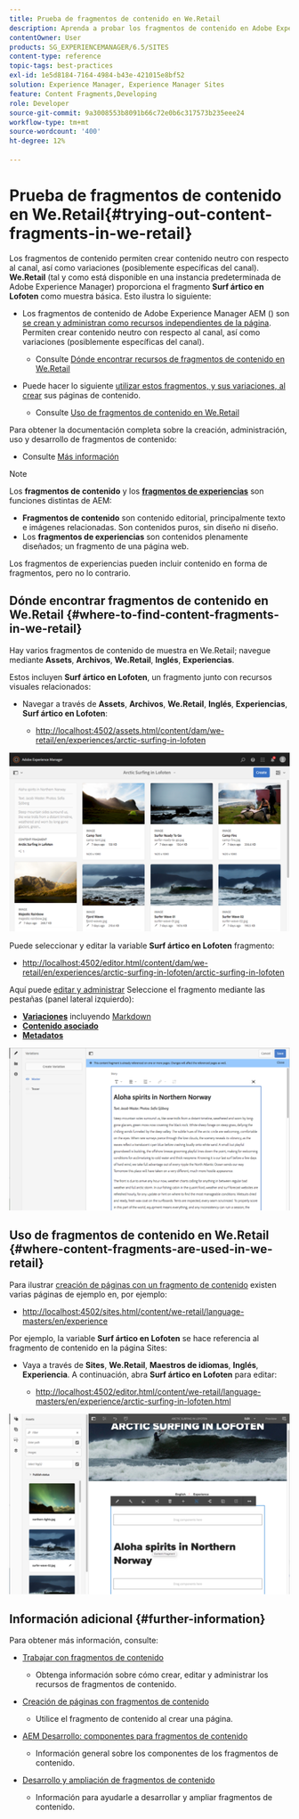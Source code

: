 ```yaml
---
title: Prueba de fragmentos de contenido en We.Retail
description: Aprenda a probar los fragmentos de contenido en Adobe Experience Manager mediante We.Retail.
contentOwner: User
products: SG_EXPERIENCEMANAGER/6.5/SITES
content-type: reference
topic-tags: best-practices
exl-id: 1e5d8184-7164-4984-b43e-421015e8bf52
solution: Experience Manager, Experience Manager Sites
feature: Content Fragments,Developing
role: Developer
source-git-commit: 9a3008553b8091b66c72e0b6c317573b235eee24
workflow-type: tm+mt
source-wordcount: '400'
ht-degree: 12%

---
```


# Prueba de fragmentos de contenido en We.Retail{#trying-out-content-fragments-in-we-retail}

Los fragmentos de contenido permiten crear contenido neutro con respecto al canal, así como variaciones (posiblemente específicas del canal). **We.Retail** (tal y como está disponible en una instancia predeterminada de Adobe Experience Manager) proporciona el fragmento **Surf ártico en Lofoten** como muestra básica. Esto ilustra lo siguiente:

* Los fragmentos de contenido de Adobe Experience Manager AEM () son [se crean y administran como recursos independientes de la página](/help/assets/content-fragments/content-fragments.md). Permiten crear contenido neutro con respecto al canal, así como variaciones (posiblemente específicas del canal).

   * Consulte [Dónde encontrar recursos de fragmentos de contenido en We.Retail](#where-to-find-content-fragments-in-we-retail)

* Puede hacer lo siguiente [utilizar estos fragmentos, y sus variaciones, al crear](/help/sites-authoring/content-fragments.md) sus páginas de contenido.

   * Consulte [Uso de fragmentos de contenido en We.Retail](#where-content-fragments-are-used-in-we-retail)

Para obtener la documentación completa sobre la creación, administración, uso y desarrollo de fragmentos de contenido:

* Consulte [Más información](#further-information)

>[!NOTE]
>
>Los **fragmentos de contenido** y los **[fragmentos de experiencias](/help/sites-authoring/experience-fragments.md)** son funciones distintas de AEM:
>
>* **Fragmentos de contenido** son contenido editorial, principalmente texto e imágenes relacionadas. Son contenidos puros, sin diseño ni diseño.
>* Los **fragmentos de experiencias** son contenidos plenamente diseñados; un fragmento de una página web.
>
>Los fragmentos de experiencias pueden incluir contenido en forma de fragmentos, pero no lo contrario.

## Dónde encontrar fragmentos de contenido en We.Retail {#where-to-find-content-fragments-in-we-retail}

Hay varios fragmentos de contenido de muestra en We.Retail; navegue mediante **Assets**, **Archivos**, **We.Retail**, **Inglés**, **Experiencias**.

Estos incluyen **Surf ártico en Lofoten**, un fragmento junto con recursos visuales relacionados:

* Navegar a través de **Assets**, **Archivos**, **We.Retail**, **Inglés**, **Experiencias**, **Surf ártico en Lofoten**:

   * [http://localhost:4502/assets.html/content/dam/we-retail/en/experiences/arctic-surfing-in-lofoten](http://localhost:4502/assets.html/content/dam/we-retail/en/experiences/arctic-surfing-in-lofoten)

![cf-44](assets/cf-44.png)

Puede seleccionar y editar la variable **Surf ártico en Lofoten** fragmento:

* [http://localhost:4502/editor.html/content/dam/we-retail/en/experiences/arctic-surfing-in-lofoten/arctic-surfing-in-lofoten](http://localhost:4502/editor.html/content/dam/we-retail/en/experiences/arctic-surfing-in-lofoten/arctic-surfing-in-lofoten)

Aquí puede [editar y administrar](/help/assets/content-fragments/content-fragments.md) Seleccione el fragmento mediante las pestañas (panel lateral izquierdo):

<!--![cf-45-aa](do-not-localize/cf-45-aa.png) ![cf-45-a](do-not-localize/cf-45-a.png) ASSET does not exist-->

* **[Variaciones](/help/assets/content-fragments/content-fragments-variations.md)** incluyendo [Markdown](/help/assets/content-fragments/content-fragments-markdown.md)
* **[Contenido asociado](/help/assets/content-fragments/content-fragments-assoc-content.md)**
* **[Metadatos](/help/assets/content-fragments/content-fragments-metadata.md)**

![cf-46](assets/cf-46.png)

## Uso de fragmentos de contenido en We.Retail {#where-content-fragments-are-used-in-we-retail}

Para ilustrar [creación de páginas con un fragmento de contenido](/help/sites-authoring/content-fragments.md) existen varias páginas de ejemplo en, por ejemplo:

* [http://localhost:4502/sites.html/content/we-retail/language-masters/en/experience](http://localhost:4502/sites.html/content/we-retail/language-masters/en/experience)

Por ejemplo, la variable **Surf ártico en Lofoten** se hace referencia al fragmento de contenido en la página Sites:

* Vaya a través de **Sites**, **We.Retail**, **Maestros de idiomas**, **Inglés**, **Experiencia**. A continuación, abra **Surf ártico en Lofoten** para editar:

   * [http://localhost:4502/editor.html/content/we-retail/language-masters/en/experience/arctic-surfing-in-lofoten.html](http://localhost:4502/editor.html/content/we-retail/language-masters/en/experience/arctic-surfing-in-lofoten.html)

![cf-53](assets/cf-53.png)

## Información adicional {#further-information}

Para obtener más información, consulte:

* [Trabajar con fragmentos de contenido](/help/assets/content-fragments/content-fragments.md)

   * Obtenga información sobre cómo crear, editar y administrar los recursos de fragmentos de contenido.

* [Creación de páginas con fragmentos de contenido](/help/sites-authoring/content-fragments.md)

   * Utilice el fragmento de contenido al crear una página.

* [AEM Desarrollo: componentes para fragmentos de contenido](/help/sites-developing/components-content-fragments.md)

   * Información general sobre los componentes de los fragmentos de contenido.

* [Desarrollo y ampliación de fragmentos de contenido](/help/sites-developing/customizing-content-fragments.md)

   * Información para ayudarle a desarrollar y ampliar fragmentos de contenido.
